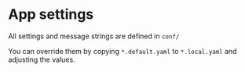 # App settings

All settings and message strings are defined in `conf/`

You can override them by copying `*.default.yaml` to `*.local.yaml` and adjusting the values.

